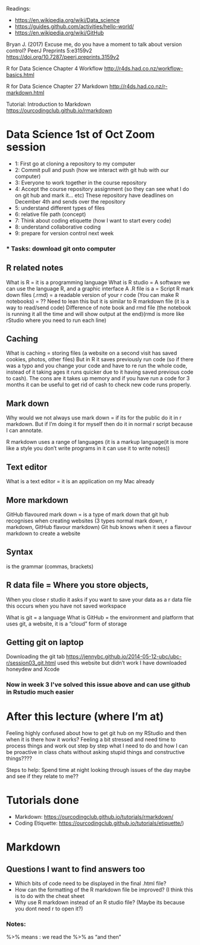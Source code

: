 
Readings:
* https://en.wikipedia.org/wiki/Data_science
* https://guides.github.com/activities/hello-world/
* https://en.wikipedia.org/wiki/GitHub
 
Bryan J. (2017) Excuse me, do you have a moment to talk about version control? PeerJ Preprints 5:e3159v2
https://doi.org/10.7287/peerj.preprints.3159v2
 
R for Data Science Chapter 4 Workflow
http://r4ds.had.co.nz/workflow-basics.html
 
R for Data Science Chapter 27 Markdown
http://r4ds.had.co.nz/r-markdown.html
 
Tutorial: Introduction to Markdown
https://ourcodingclub.github.io/rmarkdown
# Data Science 1st of Oct Zoom session


* 1: First go at cloning a repository to my computer 
* 2: Commit pull and push (how we interact with git hub with our computer) 
* 3: Everyone to work together in the course repository
* 4: Accept the course repository assignment (so they can see what I do on git hub and mark it… etc) These repository have deadlines on December 4th and sends over the repository
* 5: understand different types of files 
* 6: relative file path (concept) 
* 7: Think about coding etiquette (how I want to start every code)
* 8: understand collaborative coding 
* 9: prepare for version control next week

### * Tasks: download git onto computer 


## R related notes
What is R = it is a programming language 
What is R studio = A software we can use the language R, and a graphic interface
A .R file is a = Script
R mark down files (.rmd) = a readable version of your r code 
(You can make R notebooks) = ?? Need to lean this but it is similar to R markdown file (it is a way to read/send code)
Difference of note book and rmd file (the notebook is running it all the time and will show output at the end)(rmd is more like rStudio where you need to run each line)


## Caching
What is caching = storing files (a website on a second visit has saved cookies, photos, other files)  But in R it saves previously run code (so if there was a typo and you change your code and have to re run the whole code, instead of it taking ages it runs quicker due to it having saved previous code to cash). The cons are it takes up memory and if you have run a code for 3 months it can be useful to get rid of cash to check new code runs properly.

## Mark down 
Why would we not always use mark down = if its for the public do it in r markdown. But if I’m doing it for myself then do it in normal r script because I can annotate.

R markdown uses a range of languages (it is a markup language(it is more like a style you don’t write programs in it can use it to write notes))

## Text editor 
What is a text editor = it is an application on my Mac already

## More markdown
GitHub flavoured mark down = is a type of mark down that git hub recognises when creating websites 
(3 types normal mark down, r markdown, GitHub flavour markdown)
Git hub knows when it sees a flavour markdown to create a website


## Syntax 
is the grammar (commas, brackets)

## R data file = Where you store objects, 
When you close r studio it asks if you want to save your data as a r data file this occurs when you have not saved workspace 

What is git = a language 
What is GitHub = the environment and platform that uses git, a website, it is a “cloud” form of storage 


## Getting git on laptop
Downloading the git tab 
https://jennybc.github.io/2014-05-12-ubc/ubc-r/session03_git.html used this website but didn’t work 
I have downloaded honeydew and Xcode

### Now in week 3 I've solved this issue above and can use github in Rstudio much easier



# After this lecture (where I’m at)
Feeling highly confused about how to get git hub on my RStudio and then when it is there how it works? Feeling a bit stressed and need time to process things and work out step by step what I need to do and how I can be proactive in class chats without asking stupid things and constructive things????

Steps to help: Spend time at night looking through issues of the day maybe and see if they relate to me??


# Tutorials done
* Markdown: https://ourcodingclub.github.io/tutorials/rmarkdown/
* Coding Etiquette: https://ourcodingclub.github.io/tutorials/etiquette/)

# Markdown 
## Questions I want to find answers too
 - Which bits of code need to be displayed in the final .html file?
 - How can the formatting of the R markdown file be improved? (I think this is to do with the cheat sheet
 - Why use R markdown instead of an R studio file? (Maybe its because you dont need r to open it?)

### Notes:
%>% means : we read the %>% as “and then”
